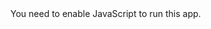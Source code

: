 <!doctype html><html lang="en"><head><meta charset="utf-8"/><link rel="icon" href="/Portfolio-Website/favicon.ico"/><meta name="viewport" content="width=device-width,initial-scale=1"/><meta name="theme-color" content="#000000"/><meta name="description" content="Web site created using create-react-app"/><link rel="apple-touch-icon" href="/Portfolio-Website/logo192.png"/><link rel="manifest" href="/Portfolio-Website/manifest.json"/><title>mshahez</title><link href="https://fonts.googleapis.com/css2?family=Open+Sans:wght@300;400;700&family=PT+Sans&display=swap" rel="stylesheet"/><link rel="stylesheet" href="https://cdnjs.cloudflare.com/ajax/libs/font-awesome/6.1.2/css/all.min.css" integrity="sha512-1sCRPdkRXhBV2PBLUdRb4tMg1w2YPf37qatUFeS7zlBy7jJI8Lf4VHwWfZZfpXtYSLy85pkm9GaYVYMfw5BC1A==" crossorigin="anonymous" referrerpolicy="no-referrer"/><link href="https://cdn.jsdelivr.net/npm/bootstrap@5.2.0/dist/css/bootstrap.min.css" rel="stylesheet" integrity="sha384-gH2yIJqKdNHPEq0n4Mqa/HGKIhSkIHeL5AyhkYV8i59U5AR6csBvApHHNl/vI1Bx" crossorigin="anonymous"/><link href="css/style.css" rel="stylesheet"/><script src="js/script.js"></script><script defer="defer" src="/Portfolio-Website/static/js/main.c03b21ff.js"></script><link href="/Portfolio-Website/static/css/main.5a0be645.css" rel="stylesheet"></head><body><noscript>You need to enable JavaScript to run this app.</noscript><div id="root"></div></body></html>
